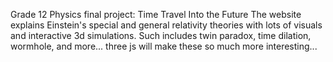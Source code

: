 Grade 12 Physics final project: Time Travel Into the Future
The website explains Einstein's special and general relativity theories with lots of visuals and interactive 3d simulations.
Such includes twin paradox, time dilation, wormhole, and more...
three js will make these so much more interesting...
